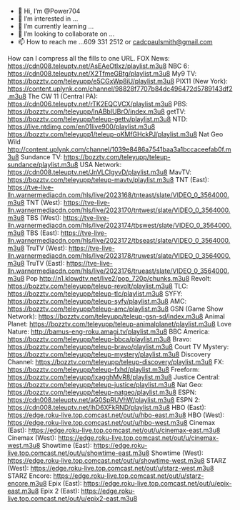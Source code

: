 - 👋 Hi, I’m @Power704
- 👀 I’m interested in ...
- 🌱 I’m currently learning ...
- 💞️ I’m looking to collaborate on ...
- 📫 How to reach me ...609 331 2512 or cadcpaulsmith@gmail.com

<!---
Power704/Power704 is a ✨ special ✨ repository because its `README.md` (this file) appears on your GitHub profile.
You can click the Preview link to take a look at your changes.
--->
How can I compress all the fills to one URL.
FOX News:
https://cdn008.teleuptv.net/AsEAeOtIxz/playlist.m3u8
NBC 6:
https://cdn008.teleuptv.net/X2TfmeGBtg/playlist.m3u8
My9 TV:
https://bozztv.com/teleyupp/e5CGxWp8iU/playlist.m3u8
PIX11 (New York):
https://content.uplynk.com/channel/98828f7707b84dc496472d5789143df2.m3u8
The CW 11 (Central PA):
https://cdn006.teleuptv.net/rTK2EQCVCX/playlist.m3u8
PBS:
https://bozztv.com/teleyupp/lnABbIUBrO/index.m3u8
getTV:
https://bozztv.com/teleyupp/teleup-gettv/playlist.m3u8
NTD:
https://live.ntdimg.com/en01live900/playlist.m3u8
 https://bozztv.com/teleyupp1/teleup-oKMfGHckPJ/playlist.m3u8 
Nat Geo Wild
http://content.uplynk.com/channel/1039e8486a7541baa3a1bccaceefab0f.m3u8
Sundance TV:
https://bozztv.com/teleyupp/teleup-sundance/playlist.m3u8
USA Network:
https://cdn008.teleuptv.net/JnVLClgyvD/playlist.m3u8
MavTV:
https://bozztv.com/teleyupp/teleup-mavtv/playlist.m3u8
TNT (East):
https://tve-live-lln.warnermediacdn.com/hls/live/2023168/tnteast/slate/VIDEO_0_3564000.m3u8
TNT (West):
https://tve-live-lln.warnermediacdn.com/hls/live/2023170/tntwest/slate/VIDEO_0_3564000.m3u8
TBS (West):
https://tve-live-lln.warnermediacdn.com/hls/live/2023174/tbswest/slate/VIDEO_0_3564000.m3u8
TBS (East):
https://tve-live-lln.warnermediacdn.com/hls/live/2023172/tbseast/slate/VIDEO_0_3564000.m3u8
TruTV (West):
https://tve-live-lln.warnermediacdn.com/hls/live/2023178/truwest/slate/VIDEO_0_3564000.m3u8
TruTV (East):
https://tve-live-lln.warnermediacdn.com/hls/live/2023176/trueast/slate/VIDEO_0_3564000.m3u8
Pop
http://n1.klowdtv.net/live2/pop_720p/chunks.m3u8
Revolt:
https://bozztv.com/teleyupp/teleup-revolt/playlist.m3u8
TLC:
https://bozztv.com/teleyupp/teleup-tlc/playlist.m3u8
SYFY:
https://bozztv.com/teleyupp/teleup-syfy/playlist.m3u8
AMC:
https://bozztv.com/teleyupp/teleup-amc/playlist.m3u8
GSN (Game Show Network):
https://bozztv.com/teleyupp/teleup-gsn-sd/index.m3u8
Animal Planet:
https://bozztv.com/teleyupp/teleup-animalplanet/playlist.m3u8
Love Nature:
http://bamus-eng-roku.amagi.tv/playlist.m3u8
BBC America:
https://bozztv.com/teleyupp/teleup-bbca/playlist.m3u8
Bravo:
https://bozztv.com/teleyupp/teleup-bravo/playlist.m3u8
Court TV Mystery:
https://bozztv.com/teleyupp/teleup-mystery/playlist.m3u8
Discovery Channel:
https://bozztv.com/teleyupp/teleup-discovery/playlist.m3u8
FX:
https://bozztv.com/teleyupp/teleup-fxhd/playlist.m3u8
Freeform:
https://bozztv.com/teleyupp/IxagghMvR8/playlist.m3u8
Justice Central:
https://bozztv.com/teleyupp/teleup-justice/playlist.m3u8
Nat Geo:
https://bozztv.com/teleyupp/teleup-natgeo/playlist.m3u8
ESPN:
https://cdn008.teleuptv.net/aG0SpRUVhW/playlist.m3u8
ESPN 2:
https://cdn008.teleuptv.net/lhD6XFkRND/playlist.m3u8
HBO (East):
https://edge.roku-live.top.comcast.net/out/u/hbo-east.m3u8
HBO (West):
https://edge.roku-live.top.comcast.net/out/u/hbo-west.m3u8
Cinemax (East):
https://edge.roku-live.top.comcast.net/out/u/cinemax-east.m3u8
Cinemax (West):
https://edge.roku-live.top.comcast.net/out/u/cinemax-west.m3u8
Showtime (East):
https://edge.roku-live.top.comcast.net/out/u/showtime-east.m3u8
Showtime (West):
https://edge.roku-live.top.comcast.net/out/u/showtime-west.m3u8
STARZ (West):
https://edge.roku-live.top.comcast.net/out/u/starz-west.m3u8
STARZ Encore:
https://edge.roku-live.top.comcast.net/out/u/starz-encore.m3u8
Epix (East):
https://edge.roku-live.top.comcast.net/out/u/epix-east.m3u8
Epix 2 (East):
https://edge.roku-live.top.comcast.net/out/u/epix2-east.m3u8
